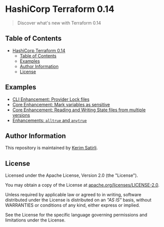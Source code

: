 # HashiCorp Terraform 0.14

> Discover what's new with Terraform 0.14

## Table of Contents

- [HashiCorp Terraform 0.14](#hashicorp-terraform-014)
  - [Table of Contents](#table-of-contents)
  - [Examples](#examples)
  - [Author Information](#author-information)
  - [License](#license)

## Examples

* [CLI Enhancement: Provider Lock files](https://github.com/ksatirli/whats-new-with-terraform-014/tree/main/terraform-init)
* [Core Enhancement: Mark variables as sensitive](https://github.com/ksatirli/whats-new-with-terraform-014/tree/main/sensitive-variables)
* [Core Enhancement: Reading and Writing State files from multiple versions](https://github.com/ksatirli/whats-new-with-terraform-014/tree/main/reading-state-files)
* [Enhancements: `alltrue` and `anytrue`](https://github.com/ksatirli/whats-new-with-terraform-014/tree/main/alltrue-anytrue)

## Author Information

This repository is maintained by [Kerim Satirli](https://github.com/ksatirli).

## License

Licensed under the Apache License, Version 2.0 (the "License").

You may obtain a copy of the License at [apache.org/licenses/LICENSE-2.0](http://www.apache.org/licenses/LICENSE-2.0).

Unless required by applicable law or agreed to in writing, software distributed under the License is distributed on an _"AS IS"_ basis, without WARRANTIES or conditions of any kind, either express or implied.

See the License for the specific language governing permissions and limitations under the License.
